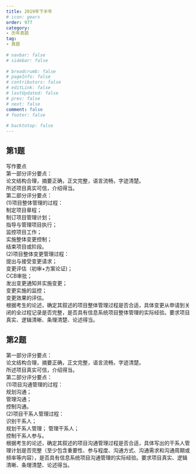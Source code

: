 ```yaml
---  
title: 2019年下半年  
# icon: gears  
order: 977  
category:  
- 历年真题  
tag:  
- 真题  
  
# navbar: false  
# sidebar: false  
  
# breadcrumb: false  
# pageInfo: false  
# contributors: false  
# editLink: false  
# lastUpdated: false  
# prev: false  
# next: false  
comment: false  
# footer: false  
  
# backtotop: false  
---  
```

## 第1题 ##

写作要点  
第一部分评分要点：  
论文结构合理，摘要正确，正文完整，语言流畅，字迹清楚。  
所述项目真实可信，介绍得当。  
第二部分评分要点：  
(1)项目整体管理的过程：  
制定项目章程；  
制订项目管理计划；  
指导与管理项目执行；  
监控项目工作；  
实施整体变更控制；  
结束项目或阶段。  
(2)项目整体变更管理过程：  
提出与接受变更请求；  
变更评估（初审+方案论证)；  
CCB审批；  
发出变更通知并实施变更；  
变更实施的监控；  
变更效果的评估。  
根据考生的论述，确定其叙述的项目整体管理过程是否合适，具体变更从申请到关闭的全过程记录是否完整，是否具有信息系统项目整体管理的实际经验。要求项目真实、逻辑清晰、条理清楚、论述得当。  


  


  


## 第2题 ##

第一部分评分要点：  
论文结构合理，摘要正确，正文完整，语言流畅，字迹清楚。  
所述项目真实可信，介绍得当。  
第二部分评分要点：  
(1)项目沟通管理的过程：  
规划沟通；  
管理沟通；  
控制沟通。  
(2)项目干系人管理过程：  
识别干系人；  
规划干系人管理； 管理干系人；  
控制干系人参与。  
根据考生的论述，确定其叙述的项目沟通管理过程是否合适，具体写出的干系人管理计划是否完整（至少包含重要性、参与程度、沟通方式、沟通需求和沟通周期或频率等内容），是否具有信息系统项目沟通管理的实际经验。要求项目真实、逻辑清晰、条理清楚、论述得当。  

